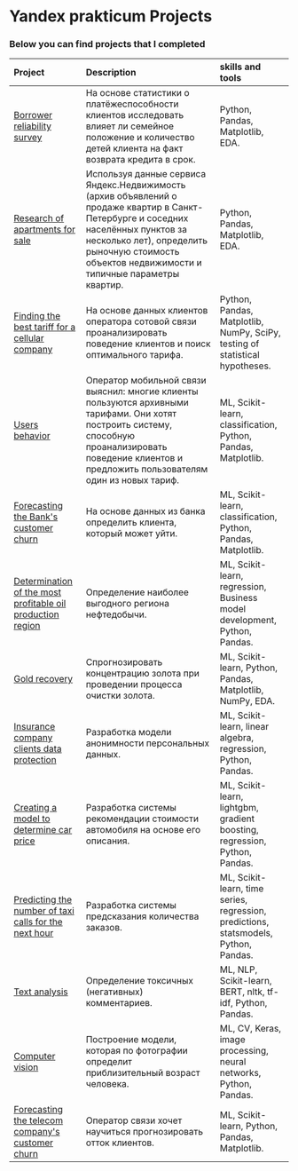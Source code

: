 # Yandex prakticum Projects
### Below you can find projects that I completed 

| Project | Description | skills and tools |
| :-------| :-----------| :-----------|
| [Borrower reliability survey](projects/borrower_reliability_survey) | На основе статистики о платёжеспособности клиентов исследовать влияет ли семейное положение и количество детей клиента на факт возврата кредита в срок. | Python, Pandas, Matplotlib, EDA. |
| [Research of apartments for sale](projects/research_of_apartments_for_sale) | Используя данные сервиса Яндекс.Недвижимость (архив объявлений о продаже квартир в Санкт-Петербурге и соседних населённых пунктов за несколько лет), определить рыночную стоимость объектов недвижимости и типичные параметры квартир. | Python, Pandas, Matplotlib, EDA. |
| [Finding the best tariff for a cellular company](projects/mobile_company) |  На основе данных клиентов оператора сотовой связи проанализировать поведение клиентов и поиск оптимального тарифа. | Python, Pandas, Matplotlib, NumPy, SciPy, testing of statistical hypotheses. |
| [Users behavior](projects/users_behavior) | Оператор мобильной связи выяснил: многие клиенты пользуются архивными тарифами. Они хотят построить систему, способную проанализировать поведение клиентов и предложить пользователям один из новых тариф. | ML, Scikit-learn, classification, Python, Pandas, Matplotlib. |
| [Forecasting the Bank's customer churn](projects/churn) | На основе данных из банка определить клиента, который может уйти. | ML, Scikit-learn, classification, Python, Pandas, Matplotlib. |
| [Determination of the most profitable oil production region](projects/wells_geo_data) | Определение наиболее выгодного региона нефтедобычи. | ML, Scikit-learn, regression, Business model development, Python, Pandas. |
| [Gold recovery](projects/gold_recovery) | Спрогнозировать концентрацию золота при проведении процесса очистки золота. | ML, Scikit-learn, Python, Pandas, Matplotlib, NumPy, EDA. | 
| [Insurance company clients data protection](projects/insurance) | Разработка модели анонимности персональных данных. | ML, Scikit-learn, linear algebra, regression, Python, Pandas. |
| [Creating a model to determine car price](projects/autos) | Разработка системы рекомендации стоимости автомобиля на основе его описания. |  ML,  Scikit-learn, lightgbm, gradient boosting, regression, Python, Pandas. |
| [Predicting the number of taxi calls for the next hour](projects/taxi) | Разработка системы предсказания количества заказов. | ML, Scikit-learn, time series, regression, predictions, statsmodels, Python, Pandas. |
| [Text analysis](projects/toxic_comments) | Определение токсичных (негативных) комментариев.| ML, NLP, Scikit-learn, BERT, nltk, tf-idf, Python, Pandas. |
| [Computer vision](projects/age) | Построение модели, которая по фотографии определит приблизительный возраст человека.| ML, CV, Keras, image processing, neural networks, Python, Pandas. |
| [Forecasting the telecom company's customer churn](projects/Final_pr_telecom) | Оператор связи хочет научиться прогнозировать отток клиентов.| ML, Scikit-learn, Python, Pandas, Matplotlib. |